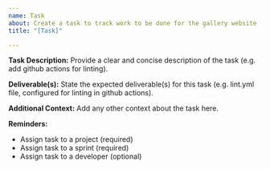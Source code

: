 ```yaml
---
name: Task
about: Create a task to track work to be done for the gallery website (internal use)!
title: "[Task]"

---
```


**Task Description:**
Provide a clear and concise description of the task (e.g. add github actions for linting).

**Deliverable(s):**
State the expected deliverable(s) for this task (e.g. lint.yml file, configured for linting in github actions).

**Additional Context:**
Add any other context about the task here.

**Reminders:**
- Assign task to a project (required)
- Assign task to a sprint (required)
- Assign task to a developer (optional)
